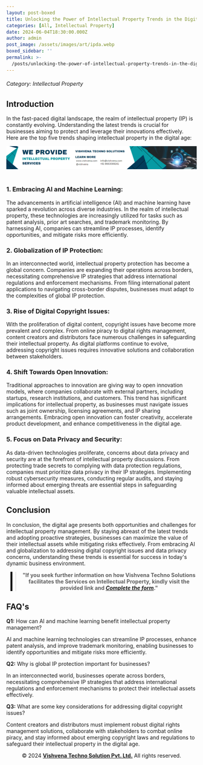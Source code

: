 ```yaml
---
layout: post-boxed
title: Unlocking the Power of Intellectual Property Trends in the Digital Age
categories: [All, Intellectual Property]
date: 2024-06-04T18:30:00.000Z
author: admin
post_image: /assets/images/art/ipda.webp
boxed_sidebar: ''
permalink: >-
  /posts/unlocking-the-power-of-intellectual-property-trends-in-the-digital-age
---
```


###### Category: Intellectual Property

<html lang="en">
<head>
    <meta charset="UTF-8">
    <meta name="viewport" content="width=device-width, initial-scale=1.0">
    <meta name="description" content="Discover the top 5 trends shaping intellectual property in the digital era. Stay ahead of the curve with insights on innovation, protection, and more.">
    <title>Unlocking the Power of Intellectual Property Trends in the Digital Age</title>
</head>
<body>

<h2>Introduction</h2>
<p>In the fast-paced digital landscape, the realm of intellectual property (IP) is constantly evolving. Understanding the latest trends is crucial for businesses aiming to protect and leverage their innovations effectively. Here are the top five trends shaping intellectual property in the digital age:</p>

<!-- Image Banner Ad -->

<a href="/contact">
<img src="/assets/images/art/ip ads a.webp" alt="inlinead" style="max-width:100%; height:auto;">
</a>
<br><br>
<article>

<h3>1. Embracing AI and Machine Learning:</h3>
<p>The advancements in artificial intelligence (AI) and machine learning have sparked a revolution across diverse industries. In the realm of intellectual property, these technologies are increasingly utilized for tasks such as patent analysis, prior art searches, and trademark monitoring. By harnessing AI, companies can streamline IP processes, identify opportunities, and mitigate risks more efficiently.</p>

<h3>2. Globalization of IP Protection:</h3>
<p>In an interconnected world, intellectual property protection has become a global concern. Companies are expanding their operations across borders, necessitating comprehensive IP strategies that address international regulations and enforcement mechanisms. From filing international patent applications to navigating cross-border disputes, businesses must adapt to the complexities of global IP protection.</p>

<h3>3. Rise of Digital Copyright Issues:</h3>
<p>With the proliferation of digital content, copyright issues have become more prevalent and complex. From online piracy to digital rights management, content creators and distributors face numerous challenges in safeguarding their intellectual property. As digital platforms continue to evolve, addressing copyright issues requires innovative solutions and collaboration between stakeholders.</p>

<h3>4. Shift Towards Open Innovation:</h3>
<p>Traditional approaches to innovation are giving way to open innovation models, where companies collaborate with external partners, including startups, research institutions, and customers. This trend has significant implications for intellectual property, as businesses must navigate issues such as joint ownership, licensing agreements, and IP sharing arrangements. Embracing open innovation can foster creativity, accelerate product development, and enhance competitiveness in the digital age.</p>

<h3>5. Focus on Data Privacy and Security:</h3>
<p>As data-driven technologies proliferate, concerns about data privacy and security are at the forefront of intellectual property discussions. From protecting trade secrets to complying with data protection regulations, companies must prioritize data privacy in their IP strategies. Implementing robust cybersecurity measures, conducting regular audits, and staying informed about emerging threats are essential steps in safeguarding valuable intellectual assets.</p>


</article>

<h2>Conclusion</h2>
<p>In conclusion, the digital age presents both opportunities and challenges for intellectual property management. By staying abreast of the latest trends and adopting proactive strategies, businesses can maximize the value of their intellectual assets while mitigating risks effectively. From embracing AI and globalization to addressing digital copyright issues and data privacy concerns, understanding these trends is essential for success in today's dynamic business environment.</p>

<!-- Quote Ad with link -->

<center>
<blockquote style="position:relative;">
<p><b style="font-size:1em;">"If you seek further information on how Vishvena Techno Solutions facilitates the Services on Intellectual Property, kindly visit the provided link and <a href="/contact"><i>Complete the form</i></a>."</b></p>
<div style="position:absolute; top:0; bottom:0; left:-15px; border-left:5px solid black;"></div>
</blockquote>
</center>

<h2>FAQ's</h2>
<p><strong>Q1:</strong> How can AI and machine learning benefit intellectual property management?</p>
<p>AI and machine learning technologies can streamline IP processes, enhance patent analysis, and improve trademark monitoring, enabling businesses to identify opportunities and mitigate risks more efficiently.</p>

<p><strong>Q2:</strong> Why is global IP protection important for businesses?</p>
<p>In an interconnected world, businesses operate across borders, necessitating comprehensive IP strategies that address international regulations and enforcement mechanisms to protect their intellectual assets effectively.</p>

<p><strong>Q3:</strong> What are some key considerations for addressing digital copyright issues?</p>
<p>Content creators and distributors must implement robust digital rights management solutions, collaborate with stakeholders to combat online piracy, and stay informed about emerging copyright laws and regulations to safeguard their intellectual property in the digital age.</p>

<footer>
    <center>
    <p>&copy; 2024 <a href="https://vishvena.com"><b>Vishvena Techno Solution Pvt. Ltd.</b></a> All rights reserved.</p>
    </center>
</footer>
</body>
</html>
